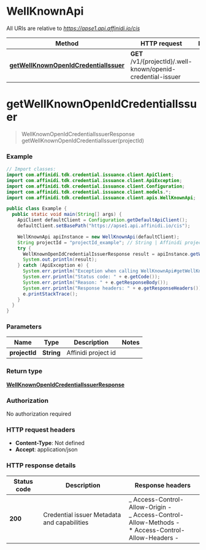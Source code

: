 # WellKnownApi

All URIs are relative to *https://apse1.api.affinidi.io/cis*

| Method                                                                                       | HTTP request                                                 | Description |
| -------------------------------------------------------------------------------------------- | ------------------------------------------------------------ | ----------- |
| [**getWellKnownOpenIdCredentialIssuer**](WellKnownApi.md#getWellKnownOpenIdCredentialIssuer) | **GET** /v1/{projectId}/.well-known/openid-credential-issuer |             |

<a id="getWellKnownOpenIdCredentialIssuer"></a>

# **getWellKnownOpenIdCredentialIssuer**

> WellKnownOpenIdCredentialIssuerResponse getWellKnownOpenIdCredentialIssuer(projectId)

### Example

```java
// Import classes:
import com.affinidi.tdk.credential.issuance.client.ApiClient;
import com.affinidi.tdk.credential.issuance.client.ApiException;
import com.affinidi.tdk.credential.issuance.client.Configuration;
import com.affinidi.tdk.credential.issuance.client.models.*;
import com.affinidi.tdk.credential.issuance.client.apis.WellKnownApi;

public class Example {
  public static void main(String[] args) {
    ApiClient defaultClient = Configuration.getDefaultApiClient();
    defaultClient.setBasePath("https://apse1.api.affinidi.io/cis");

    WellKnownApi apiInstance = new WellKnownApi(defaultClient);
    String projectId = "projectId_example"; // String | Affinidi project id
    try {
      WellKnownOpenIdCredentialIssuerResponse result = apiInstance.getWellKnownOpenIdCredentialIssuer(projectId);
      System.out.println(result);
    } catch (ApiException e) {
      System.err.println("Exception when calling WellKnownApi#getWellKnownOpenIdCredentialIssuer");
      System.err.println("Status code: " + e.getCode());
      System.err.println("Reason: " + e.getResponseBody());
      System.err.println("Response headers: " + e.getResponseHeaders());
      e.printStackTrace();
    }
  }
}
```

### Parameters

| Name          | Type       | Description         | Notes |
| ------------- | ---------- | ------------------- | ----- |
| **projectId** | **String** | Affinidi project id |       |

### Return type

[**WellKnownOpenIdCredentialIssuerResponse**](WellKnownOpenIdCredentialIssuerResponse.md)

### Authorization

No authorization required

### HTTP request headers

- **Content-Type**: Not defined
- **Accept**: application/json

### HTTP response details

| Status code | Description                                 | Response headers                                                                                                  |
| ----------- | ------------------------------------------- | ----------------------------------------------------------------------------------------------------------------- |
| **200**     | Credential issuer Metadata and capabilities | _ Access-Control-Allow-Origin - <br> _ Access-Control-Allow-Methods - <br> \* Access-Control-Allow-Headers - <br> |
